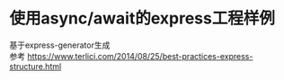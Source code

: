 # 使用async/await的express工程样例

基于express-generator生成  
参考 https://www.terlici.com/2014/08/25/best-practices-express-structure.html 
